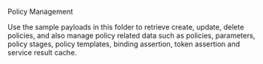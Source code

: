 Policy Management

Use the sample payloads in this folder to retrieve create, update, delete policies, and also manage policy related data such as policies, parameters, policy stages, policy templates, binding assertion, token assertion and service result cache.